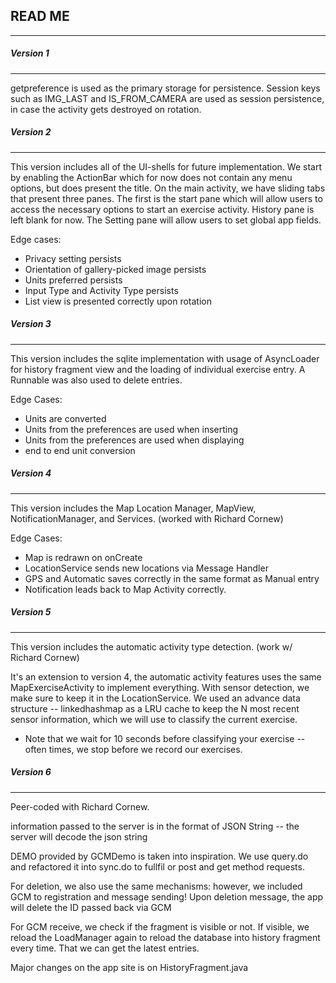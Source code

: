 ## READ ME
------
##### Version 1
------
getpreference is used as the primary storage for persistence. Session keys such as IMG_LAST and IS_FROM_CAMERA
are used as session persistence, in case the activity gets destroyed on rotation. 

##### Version 2
------
This version includes all of the UI-shells for future implementation. We start by enabling the ActionBar which for now does
not contain any menu options, but does present the title. On the main activity, we have sliding tabs that present three panes.
The first is the start pane which will allow users to access the necessary options to start an exercise activity. History pane is
left blank for now. The Setting pane will allow users to set global app fields.

Edge cases:
* Privacy setting persists
* Orientation of gallery-picked image persists
* Units preferred persists
* Input Type and Activity Type persists
* List view is presented correctly upon rotation


##### Version 3
------
This version includes the sqlite implementation with usage of AsyncLoader for history fragment view
and the loading of individual exercise entry. A Runnable was also used to delete entries.

Edge Cases:
* Units are converted
* Units from the preferences are used when inserting
* Units from the preferences are used when displaying
* end to end unit conversion

##### Version 4
------
This version includes the Map Location Manager, MapView, NotificationManager, and Services.
(worked with Richard Cornew)

Edge Cases:
* Map is redrawn on onCreate
* LocationService sends new locations via Message Handler
* GPS and Automatic saves correctly in the same format as Manual entry
* Notification leads back to Map Activity correctly.

##### Version 5
------
This version includes the automatic activity type detection. (work w/ Richard Cornew)

It's an extension to version 4, the automatic activity features uses the same MapExerciseActivity to
implement everything. With sensor detection, we make sure to keep it in the LocationService. We used
an advance data structure -- linkedhashmap as a LRU cache to keep the N most recent sensor information,
which we will use to classify the current exercise. 

- Note that we wait for 10 seconds before classifying your exercise -- often times, we stop before
we record our exercises.

##### Version 6
------
Peer-coded with Richard Cornew.

information passed to the server is in the format of JSON String -- the server will decode the json
string

DEMO provided by GCMDemo is taken into inspiration. We use query.do and refactored it into sync.do
to fullfil or post and get method requests.

For deletion, we also use the same mechanisms: however, we included GCM to registration and message sending!
Upon deletion message, the app will delete the ID passed back via GCM

For GCM receive, we check if the fragment is visible or not. If visible, we reload the LoadManager again
to reload the database into history fragment every time. That we can get the latest entries.

Major changes on the app site is on HistoryFragment.java